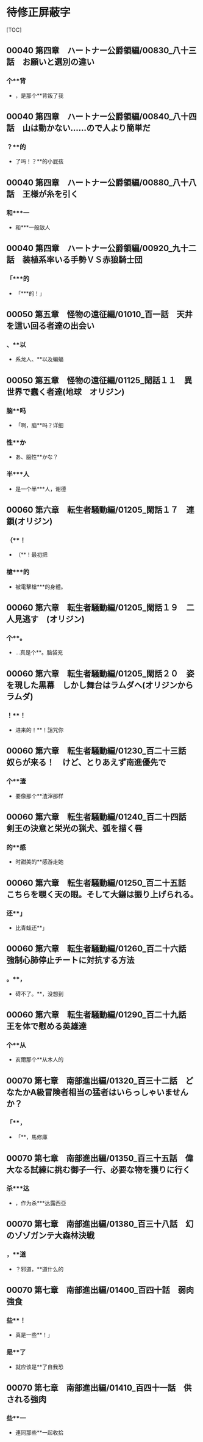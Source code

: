 # 待修正屏蔽字

[TOC]

## 00040 第四章　ハートナー公爵領編/00830_八十三話　お願いと選別の違い

### 个**背

- ，是那个**背叛了我


## 00040 第四章　ハートナー公爵領編/00840_八十四話　山は動かない……ので人より簡単だ

### ？**的

- 了吗！？**的小屁孩


## 00040 第四章　ハートナー公爵領編/00880_八十八話　王様が糸を引く

### 和***一

- 和***一般敌人


## 00040 第四章　ハートナー公爵領編/00920_九十二話　装植系率いる手勢ＶＳ赤狼騎士団

### 「***的

- 「***的！」


## 00050 第五章　怪物の遠征編/01010_百一話　天井を這い回る者達の出会い

### 、**以

- 系龙人、**以及蝙蝠


## 00050 第五章　怪物の遠征編/01125_閑話１１　異世界で蠢く者達(地球　オリジン)

### 脑**吗

- 「啊，脑**吗？详细

### 性**か

- あ、脳性**かな？　

### 半***人

- 是一个半***人，谢德


## 00060 第六章　転生者騒動編/01205_閑話１７　連鎖(オリジン)

### （**！

- （**！最初把

### 槍***的

- 被電擊槍***的身體。


## 00060 第六章　転生者騒動編/01205_閑話１９　二人見逃す　(オリジン)

### 个**。

- …真是个**。脑袋充


## 00060 第六章　転生者騒動編/01205_閑話２０　姿を現した黒幕　しかし舞台はラムダへ(オリジンからラムダ)

### ！**！

- 进来的！**！詛咒你


## 00060 第六章　転生者騒動編/01230_百二十三話　奴らが来る！　けど、とりあえず南進優先で

### 个**渣

- 要像那个**渣滓那样


## 00060 第六章　転生者騒動編/01240_百二十四話　剣王の決意と栄光の猟犬、弧を描く唇

### 的**感

- 时甜美的**感游走她


## 00060 第六章　転生者騒動編/01250_百二十五話　こちらを覗く天の眼。そして大鎌は振り上げられる。

### 还**」

- 比青蛙还**」


## 00060 第六章　転生者騒動編/01260_百二十六話　強制心肺停止チートに対抗する方法

### 。**，

- 碍不了。**，没想到


## 00060 第六章　転生者騒動編/01290_百二十九話　王を体で慰める英雄達

### 个**从

- 亥爾那个**从木人的


## 00070 第七章　南部進出編/01320_百三十二話　どなたかA級冒険者相当の猛者はいらっしゃいませんか？

### 「**，

- 「**，馬修庫


## 00070 第七章　南部進出編/01350_百三十五話　偉大なる試練に挑む御子一行、必要な物を獲りに行く

### 杀***达

- ，作为杀***达露西亞


## 00070 第七章　南部進出編/01380_百三十八話　幻のゾゾガンテ大森林決戦

### ，**道

- ？邪道，**道什么的


## 00070 第七章　南部進出編/01400_百四十話　弱肉強食

### 些**！

- 真是一些**！」

### 是**了

- 就应该是**了自我恐


## 00070 第七章　南部進出編/01410_百四十一話　供される強肉

### 些**一

- 連同那些**一起收拾
